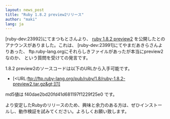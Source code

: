 ```yaml
---
layout: news_post
title: "Ruby 1.8.2 preview2リリース"
author: "maki"
lang: ja
---
```


\[ruby-dev:23992\]にてまつもとさんより、 [ruby 1.8.2 preview2][1]
を公開したとのアナウンスがありました。これは、 \[ruby-dev:23991\]にてやまだあきらさんよりあった、
ftp.ruby-lang.orgにそれらしきファイルがあったが本当にpreview2なのか、 という質問を受けての発言です。

1\.8.2 preview2のソースコードは以下のURLから入手可能です。

* [&lt;URL:ftp://ftp.ruby-lang.org/pub/ruby/1.8/ruby-1.8.2-preview2.tar.gz&gt;][1]

md5値は f40dae2bd20fd41d681197f1229f25e0 です。

より安定したRubyのリリースのため、興味と余力のある方は、ぜひインストールし、動作検証を試みてください。よろしくお願い致します。



[1]: ftp://ftp.ruby-lang.org/pub/ruby/1.8/ruby-1.8.2-preview2.tar.gz
